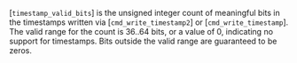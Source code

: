 [`timestamp_valid_bits`] is the unsigned integer count of meaningful
bits in the timestamps written via
[`cmd_write_timestamp2`] or
[`cmd_write_timestamp`].
The valid range for the count is 36..64 bits, or a value of 0,
indicating no support for timestamps.
Bits outside the valid range are guaranteed to be zeros.